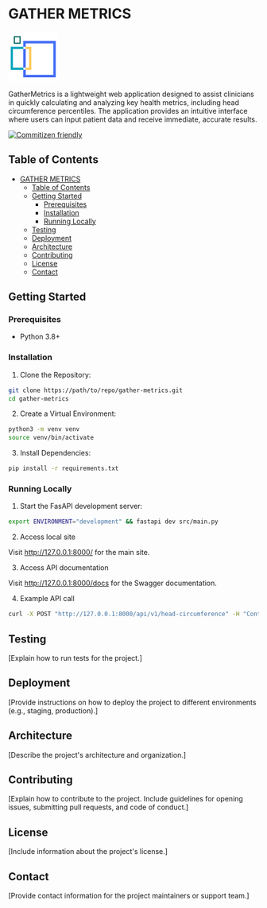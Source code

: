 # GATHER METRICS

![GATHER icon](/static/gather-favicon.png)

GatherMetrics is a lightweight web application designed to assist clinicians in quickly calculating and analyzing key health metrics, including head circumference percentiles. The application provides an intuitive interface where users can input patient data and receive immediate, accurate results.

[![Commitizen friendly](https://img.shields.io/badge/commitizen-friendly-brightgreen.svg)](https://github.com/commitizen-tools/commitizen)

## Table of Contents

- [GATHER METRICS](#gather-metrics)
  - [Table of Contents](#table-of-contents)
  - [Getting Started](#getting-started)
    - [Prerequisites](#prerequisites)
    - [Installation](#installation)
    - [Running Locally](#running-locally)
  - [Testing](#testing)
  - [Deployment](#deployment)
  - [Architecture](#architecture)
  - [Contributing](#contributing)
  - [License](#license)
  - [Contact](#contact)

## Getting Started

### Prerequisites

- Python 3.8+

### Installation

1. Clone the Repository:

```bash
git clone https://path/to/repo/gather-metrics.git
cd gather-metrics
```

2. Create a Virtual Environment:

```bash
python3 -m venv venv
source venv/bin/activate
```

3. Install Dependencies:

```bash
pip install -r requirements.txt
```

### Running Locally

1. Start the FasAPI development server:

```bash
export ENVIRONMENT="development" && fastapi dev src/main.py
```

2. Access local site

Visit http://127.0.0.1:8000/ for the main site.

3. Access API documentation

Visit http://127.0.0.1:8000/docs for the Swagger documentation.

4. Example API call

```bash
curl -X POST "http://127.0.0.1:8000/api/v1/head-circumference" -H "Content-Type: application/json" -d '{"age_years": 3, "sex": "M", "hcirc_value": 50}'
```

## Testing

[Explain how to run tests for the project.]

## Deployment

[Provide instructions on how to deploy the project to different environments (e.g., staging, production).]

## Architecture

[Describe the project's architecture and organization.]

## Contributing

[Explain how to contribute to the project. Include guidelines for opening issues, submitting pull requests, and code of conduct.]

## License

[Include information about the project's license.]

## Contact

[Provide contact information for the project maintainers or support team.]
